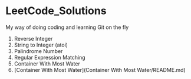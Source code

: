 # LeetCode_Solutions
My way of doing coding and learning Git on the fly
1. Reverse Integer
2. String to Integer (atoi)
3. Palindrome Number
4. Regular Expression Matching
5. Container With Most Water
6. [Container With Most Water](Container With Most Water/README.md)